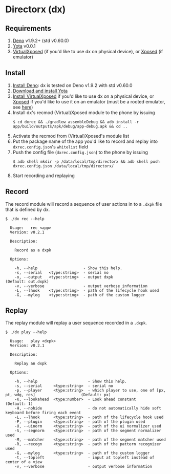 # Directorx (dx)

## Requirements

1. [Deno](https://deno.land) v1.9.2+ (std v0.60.0)
2. [Yota](https://github.com/connglli/yota) v0.0.1
3. [VirtualXposed](https://github.com/android-hacker/VirtualXposed) (if you'd like to use dx on physical device), or [Xposed](https://github.com/rovo89/Xposed) (if emulator)

## Install

1. [Install Deno](https://github.com/denoland/deno_install#install-specific-version): dx is tested on Deno v1.9.2 with std v0.60.0
1. [Download and install Yota](https://github.com/connglli/yota)
1. [Install VirtualXposed](https://github.com/android-hacker/VirtualXposed) if you'd like to use dx on a physical device, or [Xposed](https://github.com/rovo89/XposedInstaller) if you'd like to use it on an emulator (must be a rooted emulator, see [here](https://github.com/connglli/root_avd))
1. Install dx's recmod (Virtual)Xposed module to the phone by issuing
   ```
   $ cd dxrec && ./gradlew assembleDebug && adb install -r app/build/outputs/apk/debug/app-debug.apk && cd ..
   ```
1. Activate the recmod from (Virtual)Xposed's module list
1. Put the package name of the app you'd like to record and replay into `dxrec.config.json`'s `whitelist` field
1. Push the config file (`dxrec.config.json`) to the phone by issuing
   ```
   $ adb shell mkdir -p /data/local/tmp/directorx && adb shell push dxrec.config.json /data/local/tmp/directorx/
   ```
1. Start recording and replaying

## Record

The record module will record a sequence of user actions in to a `.dxpk` file that is defined by dx.

```
$ ./dx rec --help

  Usage:   rec <app>
  Version: v0.2.1

  Description:

    Record as a dxpk

  Options:

    -h, --help                    - Show this help.
    -s, --serial   <type:string>  - serial no
    -o, --output   <type:string>  - output dxpk                      (Default: out.dxpk)
    -v, --verbose                 - output verbose information
    -L, --lhook    <type:string>  - path of the lifecycle hook used
    -G, --mylog    <type:string>  - path of the custom logger
```

## Replay

The replay module will replay a user sequence recorded in a `.dxpk`.

```
$ ./dx play --help

  Usage:   play <dxpk>
  Version: v0.2.1

  Description:

    Replay an dxpk

  Options:

    -h, --help                      - Show this help.
    -s, --serial     <type:string>  - serial no
    -p, --player     <type:string>  - which player to use, one of [px, pt, wdg, res]                    (Default: px)
    -K, --lookahead  <type:number>  - Look ahead constant                                               (Default: 1)
    -H, --nohide                    - do not automatically hide soft keyboard before firing each event
    -L, --lhook      <type:string>  - path of the lifecycle hook used
    -P, --plugin     <type:string>  - path of the plugin used
    -U, --uinorm     <type:string>  - path of the ui normalizer used
    -S, --segnorm    <type:string>  - path of the segment normalizer used
    -M, --matcher    <type:string>  - path of the segment matcher used
    -R, --recogn     <type:string>  - path of the pattern recognizer used
    -G, --mylog      <type:string>  - path of the custom logger
    -t, --topleft                   - input at topleft instead of center of a view
    -v, --verbose                   - output verbose information
```
